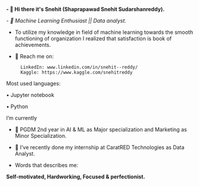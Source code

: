 **- 👋 Hi there it's Snehit (Shaprapawad Snehit Sudarshanreddy).**

_- 💞️ Machine Learning Enthusiast || Data analyst._

-  To utilize my knowledge in field of machine learning towards the smooth functioning of organization I realized that satisfaction is book of achievements. 


- 👀 Reach me on:

		LinkedIn: www.linkedin.com/in/snehit--reddy/
		Kaggle: https://www.kaggle.com/snehitreddy

Most used languages:

•	Jupyter notebook

•	Python



I’m currently

- 🌱 PGDM 2nd year in AI & ML as Major specialization and Marketing as Minor Specialization.


- 💞️ I’ve recently done my internship at CaratRED Technologies as Data Analyst.


-  Words that describes me:

**Self-motivated, Hardworking, Focused & perfectionist.**


